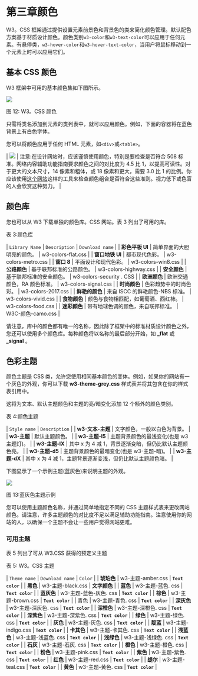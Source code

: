 # 第三章颜色

W3。CSS 框架通过提供设置元素前景色和背景色的类来简化颜色管理。默认配色方案基于材质设计颜色。颜色类别`w3-color`和`w3-text-color`可以应用于任何元素。有悬停类，`w3-hover-color`和`w3-hover-text-color`，当用户将鼠标移动到一个元素上时可以应用它们。

## 基本 CSS 颜色

W3 框架中可用的基本颜色集如下图所示。

![](../Images/image013.jpg)

图 12: W3。CSS 颜色

只需将类名添加到元素的类列表中，就可以应用颜色。例如，下面的容器将在蓝色背景上有白色字体。

您可以将颜色应用于任何 HTML 元素，如`<div>`或`<table>`。

| ![](../Images/note.png) | 注意:在设计网站时，应该谨慎使用颜色，特别是要检查是否符合 508 标准。网络内容辅助功能指南要求颜色之间的对比度为 4.5 比 1，以提高可读性。对于更大的文本尺寸，14 像素和粗体，或 18 像素和更大，需要 3.0 比 1 的比例。你应该使用[这个网站](https://webaim.org/resources/contrastchecker/)这样的工具来检查颜色组合是否符合这些准则。视力低下或色盲的人会欣赏这种努力。 |

## 颜色库

您也可以从 W3 下载单独的颜色库。CSS 网站。表 3 列出了可用的库。

表 3:颜色库

| `Library Name` | `Description` | `Download name` |
| **彩色平板 UI** | 简单界面的大胆明亮的颜色。 | w3-colors-flat.css |
| **窗口地铁 UI** | 都市现代色彩。 | w3-colors-metro.css |
| **窗口 8** | 平面设计和现代色彩。 | w3-colors-win8.css |
| **公路颜色** | 基于联邦标准的公路颜色。 | w3-colors-highway.css |
| **安全颜色** | 基于联邦标准的安全颜色。 | w3-colors-security . CSS |
| **欧洲颜色** | 欧洲交通颜色，RA 颜色标准。 | w3-colors-signal.css |
| **时尚颜色** | 色彩趋势中的时尚色彩。 | w3-colors-2017.css |
| **鲜艳的颜色** | 来自 ISCC 的鲜艳颜色-NBS 标准。 | w3-colors-vivid.css |
| **食物颜色** | 颜色与食物相匹配，如葡萄酒、西红柿。 | w3-colors-food.css |
| **迷彩颜色** | 带有地球色调的颜色，来自联邦标准。 | W3C-颜色-camo.css |

请注意，库中的颜色都有唯一的名称，因此除了框架中的标准材质设计颜色之外，您还可以使用多个颜色库。每种颜色将以名称的最后部分开始，如 **_flat** 或 **_signal** 。

## 色彩主题

颜色主题是 CSS 类，允许您使用相同基本颜色的变体。例如，如果你的网站有一个灰色的外观，你可以下载 **w3-theme-grey.css** 样式表并将其包含在你的样式表引用中。

这将为文本、默认主题颜色和主题的亮/暗变化添加 12 个额外的颜色类别。

表 4:颜色主题

| `Style name` | `Description` |
| **w3-文本-主题** | 文字颜色，一般以白色为背景。 |
| **w3-主题** | 默认主题颜色。 |
| **w3-主题-l5** | 主题背景颜色的最浅变化(也是 w3 主题灯)。 |
| **w3-主题-lX** | 其中 x 为 4 减 1，背景逐渐变暗，但仍比默认主题颜色亮。 |
| **w3-主题-d5** | 主题背景颜色的最暗变化(也是 w3-主题-暗)。 |
| **w3-主题-dX** | 其中 x 为 4 减 1，主题背景逐渐变浅，但仍比默认主题颜色暗。 |

下图显示了一个示例主题(蓝灰色)来说明主题的外观。

![](../Images/image015.png)

图 13:蓝灰色主题示例

您可以使用主题颜色名称，并通过简单地指定不同的 CSS 主题样式表来更改网站颜色。请注意，许多主题颜色的对比度不足以满足辅助功能指南。注意使用你的网站的人，以确保一个主题不会让一些用户觉得网站更难。

### 可用主题

表 5 列出了可从 W3.CSS 获得的预定义主题

表 5: W3。CSS 主题

| `Theme name` | `Download name` | `Color` |
| **琥珀色** | w3-主题-amber.css | **`Text color`** |
| **黑色** | w3-主题-black.css | **文字颜色** |
| **蓝色** | w3-主题-蓝色. css | **`Text color`** |
| **蓝灰色** | w3-主题-蓝色-灰色. css | **`Text color`** |
| **棕色** | w3-主题-brown.css | **`Text color`** |
| 青色 | w3-主题-青色. css | **`Text color`** |
| **深灰色** | w3-主题-深灰色. css | **`Text color`** |
| **深橙色** | w3-主题-深橙色. css | **`Text color`** |
| **深紫色** | w3-主题-深紫色. css | **`Text color`** |
| **绿色** | w3-主题-绿色. css | **`Text color`** |
| **灰色** | w3-主题-灰色. css | **`Text color`** |
| **靛蓝** | w3-主题-indigo.css | **`Text color`** |
| **卡其色** | w3-主题-卡其色. css | **`Text color`** |
| **浅蓝色** | w3-主题-浅蓝色. css | **`Text color`** |
| **浅绿色** | w3-主题-浅绿色. css | **`Text color`** |
| **石灰** | w3-主题-石灰. css | **`Text color`** |
| **橙色** | w3-主题-橙色. css | **`Text color`** |
| **粉色** | w3-主题-pink.css | **`Text color`** |
| **紫色** | w3-主题-紫色. css | **`Text color`** |
| **红色** | w3-主题-red.css | **`Text color`** |
| **缇尔** | w3-主题-teal.css | **`Text color`** |
| **黄色** | w3-主题-黄色. css | **`Text color`** |